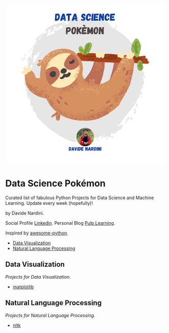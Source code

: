 ![DataSciencePokemon-LOGO](https://raw.githubusercontent.com/dnardini16/DataSciencePokemon/main/logo.png)

# Data Science Pokémon

Curated list of fabulous Python Projects for Data Science and Machine Learning.
Update every week (hopefully)!

by Davide Nardini.

Social Profile [Linkedin](https://www.linkedin.com/in/davide-nardini).
Personal Blog [Pulp Learning](https://pulplearning.altervista.org).

Inspired by [awesome-python](https://github.com/vinta/awesome-python).

- [Data Visualization](#data-visualization)
- [Natural Language Processing](#natural-language-processing)

## Data Visualization

*Projects for Data Visualization.*

* [matplotlib](https://github.com/matplotlib/matplotlib)

## Natural Language Processing

*Projects for Natural Language Processing.*

* [nltk](https://github.com/nltk/nltk)